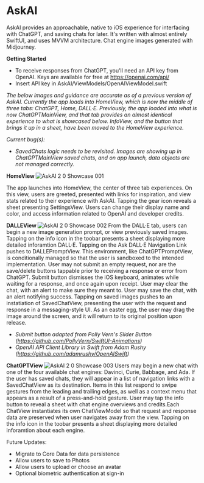 # AskAI

AskAI provides an approachable, native to iOS experience for interfacing with ChatGPT, and saving chats for later. It's written with almost entirely SwiftUI, and uses MVVM architecture. Chat engine images generated with Midjourney.

<b> Getting Started </b>
* To receive responses from ChatGPT, you'll need an API key from OpenAI. Keys are available for free at https://openai.com/api/
* Insert API key in AskAI/ViewModels/OpenAIViewModel.swift

<i>The below images and guidance are accurate as of a previous version of AskAI. Currently the app loads into HomeView, which is now the middle of three tabs: ChatGPT, Home, DALL·E. Previously, the app loaded into what is now ChatGPTMainView, and that tab provides an almost identical experience to what is showcased below. InfoView, and the button that brings it up in a sheet, have been moved to the HomeView experience. 

Current bug(s):
* SavedChats logic needs to be revisited. Images are showing up in ChatGPTMainView saved chats, and on app launch, data objects are not managed correctly.

</i>

<b> HomeView </b>
![AskAI 2 0 Showcase 001](https://user-images.githubusercontent.com/110639779/218524293-b904249e-0d3b-4be3-9b69-617ba6e23274.jpeg)

The app launches into HomeView, the center of three tab experiences. On this view, users are greeted, presented with links for inspiration, and view stats related to their experience with AskAI. Tapping the gear icon reveals a sheet presenting SettingsView. Users can change their display name and color, and access information related to OpenAI and developer credits.

<b> DALLEView </b>
![AskAI 2 0 Showcase 002](https://user-images.githubusercontent.com/110639779/218525204-f94117e6-09c1-47d6-912a-0b4d58916edf.jpeg)
From the DALL·E tab, users can begin a new image generation prompt, or view previously saved images. Tapping on the info icon in the toobar presents a sheet displaying more detailed inforamtion DALL·E. Tapping on the Ask DALL·E Navigation Link pushes to DALLEPromptView. This environment, like ChatGPTPromptView, is conditionally managed so that the user is sandboxed to the intended implementation. User may not submit an empty request, nor are the save/delete buttons tappable prior to receiving a response or error from ChatGPT. Submit button dismisses the iOS keyboard, animates while waiting for a response, and once again upon receipt. User may clear the chat, with an alert to make sure they meant to. User may save the chat, with an alert notifying success. Tapping on saved images pushes to an instatiation of SavedChatView, presenting the user with the request and response in a messaging-style UI. As an easter egg, the user may drag the image around the screen, and it will return to its original position upon release.

* <i>Submit button adapted from Polly Vern's Slider Button (https://github.com/PollyVern/SwiftUI-Animations)</i>
* <i>OpenAI API Client Library in Swift from Adam Rushy (https://github.com/adamrushy/OpenAISwift)</i>

<b> ChatGPTView </b>
![AskAI 2 0 Showcase 003](https://user-images.githubusercontent.com/110639779/218526570-8d8ab9b5-6e42-4990-8828-3c35b04f6918.jpeg)
Users may begin a new chat with one of the four available chat engines: Davinci, Curie, Babbage, and Ada. If the user has saved chats, they will appear in a list of navigation links with a SavedChatView as its destination. Items in this list respond to swipe gestures from the leading and trailing edges, as well as a context menu that appears as a result of a press-and-hold gesture. User may tap the info button to reveal a sheet with chat engine overviews and credits.Each ChatView instantiates its own ChatViewModel so that request and response data are preserved when user navigates away from the view. Tapping on the info icon in the toobar presents a sheet displaying more detailed inforamtion about each engine.

Future Updates:
* Migrate to Core Data for data persistence 
* Allow users to save to Photos
* Allow users to upload or choose an avatar
* Optional biometric authentication at sign-in
